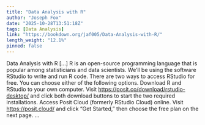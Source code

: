 ```yaml
---
title: "Data Analysis with R"
author: "Joseph Fox"
date: "2025-10-28T13:51:18Z"
tags: [Data Analysis]
link: "https://bookdown.org/jaf005/Data-Analysis-with-R/"
length_weight: "12.1%"
pinned: false
---
```


Data Analysis with R [...] R is an open-source programming language that is popular among statisticians and data scientists. We’ll be using the software RStudio to write and run R code. There are two ways to access RStudio for free. You can choose either of the following options. Download R and RStudio to your own computer. Visit https://posit.co/download/rstudio-desktop/ and click both download buttons to start the two required installations. Access Posit Cloud (formerly RStudio Cloud) online. Visit https://posit.cloud/ and click “Get Started,” then choose the free plan on the next page. ...

